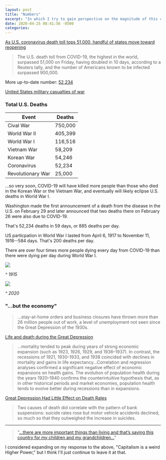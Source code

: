 ```yaml
---
layout: post
title: "Numbers"
excerpt: "In which I try to gain perspective on the magnitude of this crisis"
date: 2020-04-25 08:41:56 -0500
categories: 
---
```


[As U.S. coronavirus death toll tops 51,000, handful of states move toward reopening](https://www.reuters.com/article/us-health-coronavirus-usa/as-u-s-coronavirus-death-toll-tops-50000-handful-of-states-edge-toward-reopening-idUSKCN22622M)

>The U.S. death toll from COVID-19, the highest in the world, surpassed 51,000 on Friday, having doubled in 10 days, according to a Reuters tally, and the number of Americans known to be infected surpassed 900,000.

More up-to-date number: [52,234](https://twitter.com/AndyBiotech/status/1253859071050108930)

[United States military casualties of war](https://en.wikipedia.org/wiki/United_States_military_casualties_of_war#Wars_ranked_by_U.S._combat_deaths)

### Total U.S. Deaths

|Event|Deaths|
|-----|------|
|Cival War|750,000|
|World War II|405,399|
|World War I|116,516|
|Vietnam War|58,209|
|Korean War|54,246|
|Coronavirus|52,234|
|Revolutionary War|25,000|

...so very soon, COVID-19 will have killed more people than those who died in the Korean War or the Vietnam War, and eventually will likely eclipse U.S. deaths in World War I.

Washington made the first announcement of a death from the disease in the U.S. on February 29 and later announced that two deaths there on February 26 were also due to COVID-19.

That's 52,234 deaths in 59 days, or 885 deaths per day.

US particpation in World War I lasted from April 6, 1917 to November 11, 1918--584 days. That's 200 deaths per day.

There are over four times more people dying every day from COVID-19 than there were dying per day during World War I.

![]({{site.baseurl}}/assets/2020/04/lusitania-coffins_2898200k.jpg)

_^ 1915_

![]({{site.baseurl}}/assets/2020/04/EVQBgX8VAAE1Wp5.jpg)

_^ 2020_

### "...but the economy"

>...stay-at-home orders and business closures have thrown more than 26 million people out of work, a level of unemployment not seen since the Great Depression of the 1930s.

[Life and death during the Great Depression](https://www.pnas.org/content/106/41/17290)

>...mortality tended to peak during years of strong economic expansion (such as 1923, 1926, 1929, and 1936–1937). In contrast, the recessions of 1921, 1930–1933, and 1938 coincided with declines in mortality and gains in life expectancy...Correlation and regression analyses confirmed a significant negative effect of economic expansions on health gains. The evolution of population health during the years 1920–1940 confirms the counterintuitive hypothesis that, as in other historical periods and market economies, population health tends to evolve better during recessions than in expansions.

[Great Depression Had Little Effect on Death Rates](https://www.smithsonianmag.com/science-nature/great-depression-had-little-effect-on-death-rates-46713514/)

>Two causes of death did correlate with the pattern of bank suspensions: suicide rates rose but motor vehicle accidents declined, so much so that they outweighed the increase in suicides.

---

>"[...there are more important things than living and that’s saving this country for my children and my grandchildren...](https://twitter.com/i/status/1252972712437452800)"

I considered expanding on my response to the above, "Capitalism is a weird Higher Power," but I think I'll just continue to leave it at that.
